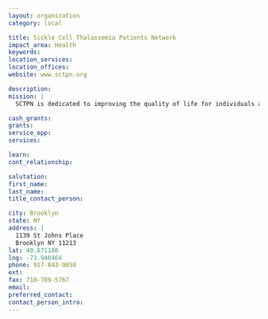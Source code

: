 ```yaml
---
layout: organization
category: local

title: Sickle Cell Thalassemia Patients Network
impact_area: Health
keywords: 
location_services: 
location_offices: 
website: www.sctpn.org

description: 
mission: |
  SCTPN is dedicated to improving the quality of life for individuals and families living with sickle cell disease, thalassemia and other hemoglobin disorders through education, advocacy and support interactions. SCTPN also provides referral to resources that will help diminish the negative emotional, psychological, social and economic impact of these debilitative conditions.

cash_grants: 
grants: 
service_opp: 
services: 

learn: 
cont_relationship: 

salutation: 
first_name: 
last_name: 
title_contact_person: 

city: Brooklyn
state: NY
address: |
  1139 St Johns Place    
  Brooklyn NY 11213
lat: 40.671108
lng: -73.940464
phone: 917-843-9858
ext: 
fax: 718-789-5767
email: 
preferred_contact: 
contact_person_intro: 
---
```

